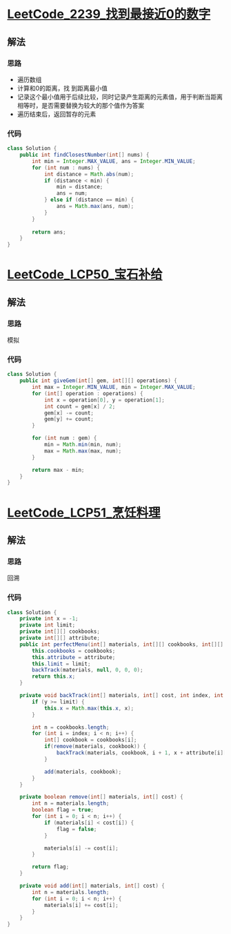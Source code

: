 # [LeetCode_2239_找到最接近0的数字](https://leetcode-cn.com/problems/find-closest-number-to-zero/)
## 解法
### 思路
- 遍历数组
- 计算和0的距离，找 到距离最小值
- 记录这个最小值用于后续比较，同时记录产生距离的元素值，用于判断当距离相等时，是否需要替换为较大的那个值作为答案
- 遍历结束后，返回暂存的元素
### 代码
```java
class Solution {
    public int findClosestNumber(int[] nums) {
        int min = Integer.MAX_VALUE, ans = Integer.MIN_VALUE;
        for (int num : nums) {
            int distance = Math.abs(num);
            if (distance < min) {
                min = distance;
                ans = num;
            } else if (distance == min) {
                ans = Math.max(ans, num);
            }
        }
        
        return ans;
    }
}
```
# [LeetCode_LCP50_宝石补给](https://leetcode-cn.com/problems/WHnhjV/)
## 解法
### 思路
模拟
### 代码
```java
class Solution {
    public int giveGem(int[] gem, int[][] operations) {
        int max = Integer.MIN_VALUE, min = Integer.MAX_VALUE;
        for (int[] operation : operations) {
            int x = operation[0], y = operation[1];
            int count = gem[x] / 2;
            gem[x] -= count;
            gem[y] += count;
        }

        for (int num : gem) {
            min = Math.min(min, num);
            max = Math.max(max, num);
        }

        return max - min;
    }
}
```
# [LeetCode_LCP51_烹饪料理](https://leetcode-cn.com/problems/UEcfPD/)
## 解法
### 思路
回溯
### 代码
```java
class Solution {
    private int x = -1;
    private int limit;
    private int[][] cookbooks;
    private int[][] attribute;
    public int perfectMenu(int[] materials, int[][] cookbooks, int[][] attribute, int limit) {
        this.cookbooks = cookbooks;
        this.attribute = attribute;
        this.limit = limit;
        backTrack(materials, null, 0, 0, 0);
        return this.x;
    }

    private void backTrack(int[] materials, int[] cost, int index, int x, int y) {
        if (y >= limit) {
            this.x = Math.max(this.x, x);
        }

        int n = cookbooks.length;
        for (int i = index; i < n; i++) {
            int[] cookbook = cookbooks[i];
            if(remove(materials, cookbook)) {
                backTrack(materials, cookbook, i + 1, x + attribute[i][0], y + attribute[i][1]);
            }

            add(materials, cookbook);
        }
    }

    private boolean remove(int[] materials, int[] cost) {
        int n = materials.length;
        boolean flag = true;
        for (int i = 0; i < n; i++) {
            if (materials[i] < cost[i]) {
                flag = false;
            }

            materials[i] -= cost[i];
        }

        return flag;
    }

    private void add(int[] materials, int[] cost) {
        int n = materials.length;
        for (int i = 0; i < n; i++) {
            materials[i] += cost[i];
        }
    }
}
```